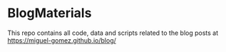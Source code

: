 # BlogMaterials

This repo contains all code, data and scripts related to the blog posts at https://miguel-gomez.github.io/blog/


